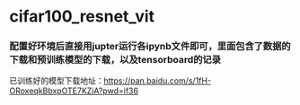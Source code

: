 # cifar100_resnet_vit

### 配置好环境后直接用jupter运行各ipynb文件即可，里面包含了数据的下载和预训练模型的下载，以及tensorboard的记录
已训练好的模型下载地址：https://pan.baidu.com/s/1fH-ORoxeqkBbxpOTE7KZiA?pwd=if36
